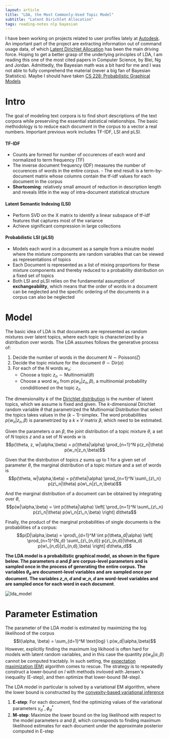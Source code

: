 ```yaml
---
layout: article
title: "LDA, the Most Commonly-Used Topic Model"
subtitle: "Latent Dirichlet Allocation"
tags: reading-notes nlp bayesian
---
```

I have been working on projects related to user profiles lately at [Autodesk](http://www.autodesk.com/). An important part of the project are extracting information out of command usage data, of which [Latent Dirichlet Allocation](http://www.cs.columbia.edu/~blei/papers/BleiNgJordan2003.pdf) has been the main driving force. Hoping to get a better grasp of the underlying principles of LDA, I am reading this one of the most cited papers in Computer Science, by Blei, Ng and Jordan. Admittedly, the Bayesian math was a bit hard for me and I was not able to fully comprehend the material (never a big fan of Bayesian Statistics). Maybe I should have taken [CS 228: Probabilistic Graphical Models](http://cs.stanford.edu/~ermon/cs228/index.html)

<!--more-->

# Intro
The goal of modeling text corpora is to find short descriptions of the text corpora while preserviing the essential statistical relationships. The basic methodology is to reduce each document in the corpus to a vector a real numbers. Important previous work includes TF-IDF, LSI and pLSI.

#### TF-IDF
- Counts are formed for number of occurences of each word and normalized to term frequency (TF) 
- The inverse document frequency (IDF) measures the number of occurences of words in the entire corpus. - The end result is a term-by-document matrix whose columns contain the tf-idf values for each document in the corpus
- **Shortcoming**: relatively small amount of reduction in description length and reveals little in the way of intra-document statistical structure

#### Latent Semantic Indexing (LSI)
- Perform SVD on the X matrix to identify a linear subspace of tf-idf features that captures most of the variance
- Achieve significant compression in large collections

#### Probabilistic LSI (pLSI)
- Models each word in a document as a sample from a mixutre model where the mixture components are random variables that can be viewed as representations of topics
- Each Document is represented as a list of mixing proportions for these mixture components and thereby reduced to a probability distribution on a fixed set of topics
- Both LSI and pLSI relies on the fundamental assumption of **exchangeability**, which means that the order of words in a document can be neglected and the specific ordering of the documents in a corpus can also be neglected

# Model
The basic idea of LDA is that documents are represented as random mixtures over latent topics, where each topic is characterized by a distribution over words. The LDA assumes follows the generative process of:

1. Decide the number of words in  the document $N \sim \text{Poisson}(\zeta)$
2. Decide the topic mixture for the document $\theta \sim \text{Dir}(\alpha)$
3. For each of the $N$ words $w_n$:
	* Choose a topic $z_n \sim \text{Multinomial}(\theta)$
	* Choose a word $w_n$ from $p(w_n|z_n, \beta)$, a multinomial probability condiditioned on the topic $z_n$

The dimensionality $k$ of the [Dirichlet distribution](https://en.wikipedia.org/wiki/Dirichlet_distribution) is the number of latent topics, which we assume is fixed and given. The $k$-dimensional Dirichlet random variable $\theta$ that parametrized the Multinomial Distribution that select the topics takes values in the $(k-1)$-simplex. The word probabilities $p(w_n|z_n, \beta)$ is parametrized by a $k \times V$ matrix $\beta$, which need to be estimated.

Given the parameters $\alpha$ an $\beta$, the joint distribution of a topic mixture $\theta$, a set of $N$ topics $z$ and a set of $N$ words $w$ is
$$p(\theta, z, w|\alpha,\beta) = p(\theta|\alpha) \prod_{n=1}^N p(z_n|\theta) p(w_n|z_n,\beta)$$

Given that the distribution of topics $z$ sums up to 1 for a given set of parameter $\theta$, the marginal distribution of a topic mixture and a set of words is
$$p(\theta, w|\alpha,\beta) = p(\theta|\alpha) \prod_{n=1}^N \sum\_{z\_n} p(z\_n|\theta) p(w\_n|z\_n,\beta)$$

And the marginal distribution of a document can be obtained by integrating over $\theta$,
$$p(w|\alpha,\beta) = \int p(\theta|\alpha) \left[ \prod_{n=1}^N \sum\_{z\_n} p(z\_n|\theta) p(w\_n|z\_n,\beta) \right] d\theta$$

Finally, the product of the marginal probabilities of single documents is the probabilities of a corpus:
$$p(D|\alpha,\beta) = \prod\_{d=1}^M \int p(\theta_d|\alpha) \left[ \prod_{n=1}^{N_d} \sum\_{z\_{n,d}} p(z\_{n,d}|\theta_d) p(w\_{n,d}|z\_{n,d},\beta) \right] d\theta_d$$

**The LDA model is a probabilistic graphical model, as shown in the figure below. The parameters $\alpha$ and $\beta$ are corpus-level parameters and is sampled once in the process of generating the entire corpus. The variables $\theta_d$ are document-level variables and are sampled once per document. The variables $z\_{n,d}$ and $w\_{n,d}$ are word-level variables and are sampled once for each word in each document**. 

![lda_model](https://s3-us-west-1.amazonaws.com/sijunhe-blog/plots/post9/lda_model.png)

# Parameter Estimation
The parameter of the LDA model is estimated by maximizing the log likelihood of the corpus
$$l(\alpha, \beta) = \sum_{d=1}^M \text{log} \ p(w_d|\alpha,\beta)$$
However, explicitly finding the maximum log likihood is often hard for models with latent random variables, and in this case the quantity $p(w_d|\alpha,\beta)$ cannot be computed tractably. In such setting, the [expectation maximization (EM)](https://en.wikipedia.org/wiki/Expectation%E2%80%93maximization_algorithm) algorithm comes to rescue. The strategy is to repeatedly construct a lower-bound on $l$ with methods invloved with Jensen's inequality (E-step), and then optimize that lower-bound (M-step).

The LDA model in particular is solved by a variational EM algorithm, where the lower bound is constructed by the [convexity-based variational inference](https://en.wikipedia.org/wiki/Variational_Bayesian_methods)

1. **E-step**: For each document, find the optimizing values of the variational parameters $\gamma_d^\ast, \phi_d^\ast$
2. **M-step**: Maximize the lower bound on the log likelihood with respect to the model parameters $\alpha$ and $\beta$, which corresponds to finding maximum likelihood estimates for each document under the approximate posterior computed in E-step
